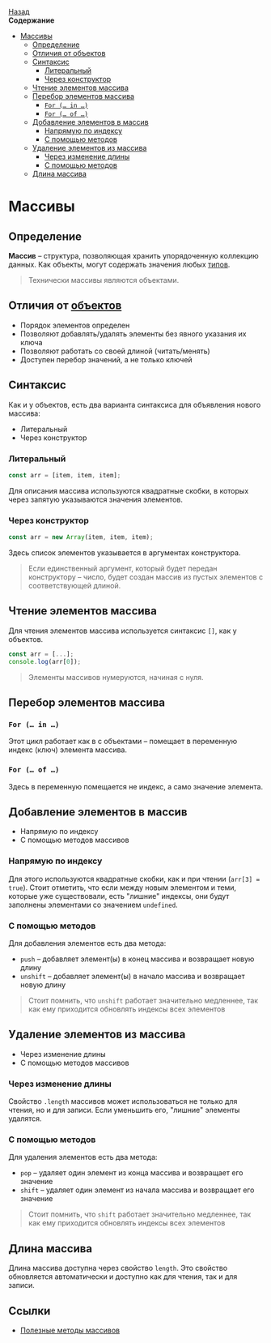 <!-- START doctoc generated TOC please keep comment here to allow auto update -->
<!-- DON'T EDIT THIS SECTION, INSTEAD RE-RUN doctoc TO UPDATE -->
[Назад](README.md)<br />**Содержание**

- [Массивы](#%D0%BC%D0%B0%D1%81%D1%81%D0%B8%D0%B2%D1%8B)
  - [Определение](#%D0%BE%D0%BF%D1%80%D0%B5%D0%B4%D0%B5%D0%BB%D0%B5%D0%BD%D0%B8%D0%B5)
  - [Отличия от объектов](#%D0%BE%D1%82%D0%BB%D0%B8%D1%87%D0%B8%D1%8F-%D0%BE%D1%82-%D0%BE%D0%B1%D1%8A%D0%B5%D0%BA%D1%82%D0%BE%D0%B2)
  - [Синтаксис](#%D1%81%D0%B8%D0%BD%D1%82%D0%B0%D0%BA%D1%81%D0%B8%D1%81)
    - [Литеральный](#%D0%BB%D0%B8%D1%82%D0%B5%D1%80%D0%B0%D0%BB%D1%8C%D0%BD%D1%8B%D0%B9)
    - [Через конструктор](#%D1%87%D0%B5%D1%80%D0%B5%D0%B7-%D0%BA%D0%BE%D0%BD%D1%81%D1%82%D1%80%D1%83%D0%BA%D1%82%D0%BE%D1%80)
  - [Чтение элементов массива](#%D1%87%D1%82%D0%B5%D0%BD%D0%B8%D0%B5-%D1%8D%D0%BB%D0%B5%D0%BC%D0%B5%D0%BD%D1%82%D0%BE%D0%B2-%D0%BC%D0%B0%D1%81%D1%81%D0%B8%D0%B2%D0%B0)
  - [Перебор элементов массива](#%D0%BF%D0%B5%D1%80%D0%B5%D0%B1%D0%BE%D1%80-%D1%8D%D0%BB%D0%B5%D0%BC%D0%B5%D0%BD%D1%82%D0%BE%D0%B2-%D0%BC%D0%B0%D1%81%D1%81%D0%B8%D0%B2%D0%B0)
    - [`For (… in …)`](#for--in-)
    - [`For (… of …)`](#for--of-)
  - [Добавление элементов в массив](#%D0%B4%D0%BE%D0%B1%D0%B0%D0%B2%D0%BB%D0%B5%D0%BD%D0%B8%D0%B5-%D1%8D%D0%BB%D0%B5%D0%BC%D0%B5%D0%BD%D1%82%D0%BE%D0%B2-%D0%B2-%D0%BC%D0%B0%D1%81%D1%81%D0%B8%D0%B2)
    - [Напрямую по индексу](#%D0%BD%D0%B0%D0%BF%D1%80%D1%8F%D0%BC%D1%83%D1%8E-%D0%BF%D0%BE-%D0%B8%D0%BD%D0%B4%D0%B5%D0%BA%D1%81%D1%83)
    - [С помощью методов](#%D1%81-%D0%BF%D0%BE%D0%BC%D0%BE%D1%89%D1%8C%D1%8E-%D0%BC%D0%B5%D1%82%D0%BE%D0%B4%D0%BE%D0%B2)
  - [Удаление элементов из массива](#%D1%83%D0%B4%D0%B0%D0%BB%D0%B5%D0%BD%D0%B8%D0%B5-%D1%8D%D0%BB%D0%B5%D0%BC%D0%B5%D0%BD%D1%82%D0%BE%D0%B2-%D0%B8%D0%B7-%D0%BC%D0%B0%D1%81%D1%81%D0%B8%D0%B2%D0%B0)
    - [Через изменение длины](#%D1%87%D0%B5%D1%80%D0%B5%D0%B7-%D0%B8%D0%B7%D0%BC%D0%B5%D0%BD%D0%B5%D0%BD%D0%B8%D0%B5-%D0%B4%D0%BB%D0%B8%D0%BD%D1%8B)
    - [С помощью методов](#%D1%81-%D0%BF%D0%BE%D0%BC%D0%BE%D1%89%D1%8C%D1%8E-%D0%BC%D0%B5%D1%82%D0%BE%D0%B4%D0%BE%D0%B2-1)
  - [Длина массива](#%D0%B4%D0%BB%D0%B8%D0%BD%D0%B0-%D0%BC%D0%B0%D1%81%D1%81%D0%B8%D0%B2%D0%B0)

<!-- END doctoc generated TOC please keep comment here to allow auto update -->

# Массивы

## Определение

**Массив** – структура, позволяющая хранить упорядоченную коллекцию данных. Как объекты, могут содержать значения любых [типов](types.md).

>  Технически массивы являются объектами. 

## Отличия от [объектов](objects.md)

* Порядок элементов определен
* Позволяют добавлять/удалять элементы без явного указания их ключа
* Позволяют работать со своей длиной (читать/менять)
* Доступен перебор значений, а не только ключей

## Синтаксис

Как и у объектов, есть два варианта синтаксиса для объявления нового массива:

* Литеральный
* Через конструктор

### Литеральный

```javascript
const arr = [item, item, item];
```

Для описания массива используются квадратные скобки, в которых через запятую указываются значения элементов. 

### Через конструктор

```javascript
const arr = new Array(item, item, item);
```

Здесь список элементов указывается в аргументах конструктора. 

> Если единственный аргумент, который будет передан конструктору – число, будет создан массив из пустых элементов с соответствующей длиной. 

## Чтение элементов массива

Для чтения элементов массива используется синтаксис `[]`, как у объектов. 

```javascript
const arr = [...];
console.log(arr[0]);
```

>  Элементы массивов нумеруются, начиная с нуля. 

## Перебор элементов массива

###  `For (… in …)`

Этот цикл работает как в с объектами – помещает в переменную индекс (ключ) элемента массива.

### `For (… of …)`

Здесь в переменную помещается не индекс, а само значение элемента. 

## Добавление элементов в массив

* Напрямую по индексу
* С помощью методов массивов

### Напрямую по индексу

Для этого используются квадратные скобки, как и при чтении (`arr[3] = true`). 
Стоит отметить, что если между новым элементом и теми, которые уже существовали, есть "лишние" индексы, они будут заполнены элементами со значением `undefined`. 

### С помощью методов

Для добавления элементов есть два метода:

* `push` – добавляет элемент(ы) в конец массива и возвращает новую длину
* `unshift` – добавляет элемент(ы) в начало массива и возвращает новую длину

> Стоит помнить, что `unshift` работает значительно медленнее, так как ему приходится обновлять индексы всех элементов

## Удаление элементов из массива

* Через изменение длины
* С помощью методов массивов

### Через изменение длины

Свойство `.length` массивов может использоваться не только для чтения, но и для записи. Если уменьшить его, "лишние" элементы удалятся. 

### С помощью методов

Для удаления элементов есть два метода:

* `pop` – удаляет один элемент из конца массива и возвращает его значение
* `shift` – удаляет один элемент из начала массива и возвращает его значение

> Стоит помнить, что `shift` работает значительно медленнее, так как ему приходится обновлять индексы всех элементов

## Длина массива

Длина массива доступна через свойство `length`. Это свойство обновляется автоматически и доступно как для чтения, так и для записи.

## Ссылки

* [Полезные методы массивов](array_useful_methods.md)

